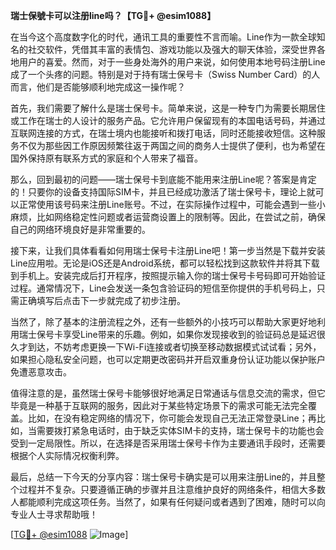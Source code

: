**瑞士保號卡可以注册line吗？【TG💪+ @esim1088】**

在当今这个高度数字化的时代，通讯工具的重要性不言而喻。Line作为一款全球知名的社交软件，凭借其丰富的表情包、游戏功能以及强大的聊天体验，深受世界各地用户的喜爱。然而，对于一些身处海外的用户来说，如何使用本地号码注册Line成了一个头疼的问题。特别是对于持有瑞士保号卡（Swiss Number Card）的人而言，他们是否能够顺利地完成这一操作呢？

首先，我们需要了解什么是瑞士保号卡。简单来说，这是一种专门为需要长期居住或工作在瑞士的人设计的服务产品。它允许用户保留现有的本国电话号码，并通过互联网连接的方式，在瑞士境内也能接听和拨打电话，同时还能接收短信。这种服务不仅为那些因工作原因频繁往返于两国之间的商务人士提供了便利，也为希望在国外保持原有联系方式的家庭和个人带来了福音。

那么，回到最初的问题——瑞士保号卡到底能不能用来注册Line呢？答案是肯定的！只要你的设备支持国际SIM卡，并且已经成功激活了瑞士保号卡，理论上就可以正常使用该号码来注册Line账号。不过，在实际操作过程中，可能会遇到一些小麻烦，比如网络稳定性问题或者运营商设置上的限制等。因此，在尝试之前，确保自己的网络环境良好是非常重要的。

接下来，让我们具体看看如何用瑞士保号卡注册Line吧！第一步当然是下载并安装Line应用啦。无论是iOS还是Android系统，都可以轻松找到这款软件并将其下载到手机上。安装完成后打开程序，按照提示输入你的瑞士保号卡号码即可开始验证过程。通常情况下，Line会发送一条包含验证码的短信至你提供的手机号码上，只需正确填写后点击下一步就完成了初步注册。

当然了，除了基本的注册流程之外，还有一些额外的小技巧可以帮助大家更好地利用瑞士保号卡享受Line带来的乐趣。例如，如果你发现接收到的验证码总是延迟很久才到达，不妨考虑更换一下Wi-Fi连接或者切换至移动数据模式试试看；另外，如果担心隐私安全问题，也可以定期更改密码并开启双重身份认证功能以保护账户免遭恶意攻击。

值得注意的是，虽然瑞士保号卡能够很好地满足日常通话与信息交流的需求，但它毕竟是一种基于互联网的服务，因此对于某些特定场景下的需求可能无法完全覆盖。比如，在没有稳定网络的情况下，你可能会发现自己无法正常登录Line；再比如，当需要拨打紧急电话时，由于缺乏实体SIM卡的支持，瑞士保号卡的功能也会受到一定局限性。所以，在选择是否采用瑞士保号卡作为主要通讯手段时，还需要根据个人实际情况权衡利弊。

最后，总结一下今天的分享内容：瑞士保号卡确实是可以用来注册Line的，并且整个过程并不复杂。只要遵循正确的步骤并且注意维护良好的网络条件，相信大多数人都能顺利完成这项任务。当然了，如果有任何疑问或者遇到了困难，随时可以向专业人士寻求帮助哦！

[[TG💪+ @esim1088](https://t.me/s/esim1088) ![Image](https://i.postimg.cc/4NQfJmqS/Snipaste-2025-05-13-00-14-12.png)]